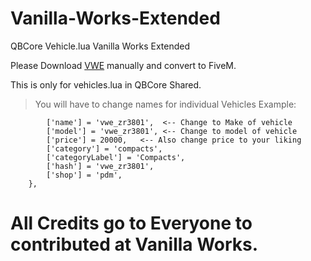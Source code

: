 # Vanilla-Works-Extended
QBCore Vehicle.lua Vanilla Works Extended 

Please Download [VWE](https://www.gta5-mods.com/vehicles/vanillaworks-extended-pack-add-on-oiv-tuning-liveries-vanillaworks-and-other-modders) manually and convert to FiveM.

This is only for vehicles.lua in QBCore Shared.

> You will have to change names for individual Vehicles Example:
```    ['vwe_zr3801'] = {
        ['name'] = 'vwe_zr3801',  <-- Change to Make of vehicle  
        ['model'] = 'vwe_zr3801', <-- Change to model of vehicle
        ['price'] = 20000,   <-- Also change price to your liking
        ['category'] = 'compacts',   
        ['categoryLabel'] = 'Compacts',   
        ['hash'] = 'vwe_zr3801',   
        ['shop'] = 'pdm',  
    },
```

# All Credits go to Everyone to contributed at Vanilla Works. 
